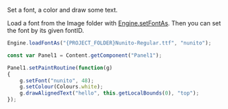 
Set a font, a color and draw some text.

Load a font from the Image folder with [Engine.setFontAs](/scripting/scripting-api/engine#loadfontas). Then you can set the font by its given fontID.

```javascript
Engine.loadFontAs("{PROJECT_FOLDER}Nunito-Regular.ttf", "nunito");

const var Panel1 = Content.getComponent("Panel1");

Panel1.setPaintRoutine(function(g)
{	
	g.setFont("nunito", 48);
	g.setColour(Colours.white);
	g.drawAlignedText("hello", this.getLocalBounds(0), "top");
});
```